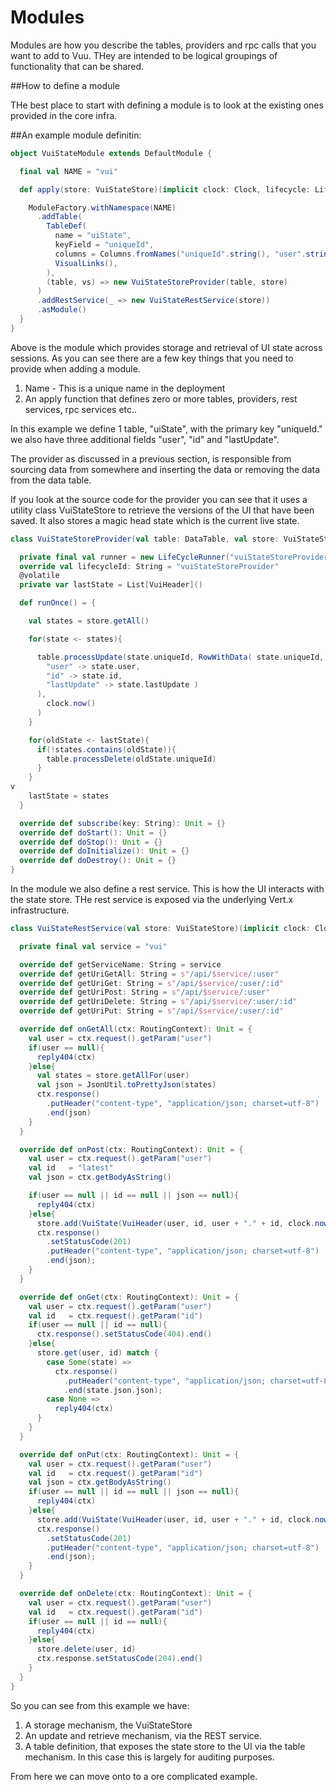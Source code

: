 # Modules

Modules are how you describe the tables, providers and rpc calls that you want to add to Vuu. THey are intended to be logical groupings of functionality that can be shared. 

##How to define a module

THe best place to start with defining a module is to look at the existing ones provided in the core infra. 

##An example module definitin:

```scala
object VuiStateModule extends DefaultModule {

  final val NAME = "vui"

  def apply(store: VuiStateStore)(implicit clock: Clock, lifecycle: LifecycleContainer): ViewServerModule = {

    ModuleFactory.withNamespace(NAME)
      .addTable(
        TableDef(
          name = "uiState",
          keyField = "uniqueId",
          columns = Columns.fromNames("uniqueId".string(), "user".string(), "id".string(), "lastUpdate".long()),
          VisualLinks(),
        ),
        (table, vs) => new VuiStateStoreProvider(table, store)
      )
      .addRestService(_ => new VuiStateRestService(store))
      .asModule()
  }
}
```

Above is the module which provides storage and retrieval of UI state across sessions. As you can see there are a few key things that you need to provide when adding a module. 

1. Name - This is a unique name in the deployment
2. An apply function that defines zero or more tables, providers, rest services, rpc services etc..

In this example we define 1 table, "uiState", with the primary key "uniqueId." we also have three additional fields "user", "id" and "lastUpdate". 

The provider as discussed in a previous section, is responsible from sourcing data from somewhere and inserting the data or removing the data from the data table. 

If you look at the source code for the provider you can see that it uses a utility class VuiStateStore to retrieve the versions of the UI that have been saved. It also stores a magic
head state which is the current live state. 

```scala
class VuiStateStoreProvider(val table: DataTable, val store: VuiStateStore)(implicit clock: Clock, lifecycleContainer: LifecycleContainer) extends Provider {

  private final val runner = new LifeCycleRunner("vuiStateStoreProviderRunner", () => runOnce(), minCycleTime = 10)
  override val lifecycleId: String = "vuiStateStoreProvider"
  @volatile
  private var lastState = List[VuiHeader]()

  def runOnce() = {

    val states = store.getAll()

    for(state <- states){

      table.processUpdate(state.uniqueId, RowWithData( state.uniqueId, Map("uniqueId" ->  state.uniqueId,
        "user" -> state.user,
        "id" -> state.id,
        "lastUpdate" -> state.lastUpdate )
      ),
        clock.now()
      )
    }

    for(oldState <- lastState){
      if(!states.contains(oldState)){
        table.processDelete(oldState.uniqueId)
      }
    }
v
    lastState = states
  }

  override def subscribe(key: String): Unit = {}
  override def doStart(): Unit = {}
  override def doStop(): Unit = {}
  override def doInitialize(): Unit = {}
  override def doDestroy(): Unit = {}
}
```

In the module we also define a rest service. This is how the UI interacts with the state store. THe rest service is exposed via the underlying Vert.x
infrastructure. 

```scala
class VuiStateRestService(val store: VuiStateStore)(implicit clock: Clock) extends RestService {

  private final val service = "vui"

  override def getServiceName: String = service
  override def getUriGetAll: String = s"/api/$service/:user"
  override def getUriGet: String = s"/api/$service/:user/:id"
  override def getUriPost: String = s"/api/$service/:user"
  override def getUriDelete: String = s"/api/$service/:user/:id"
  override def getUriPut: String = s"/api/$service/:user/:id"

  override def onGetAll(ctx: RoutingContext): Unit = {
    val user = ctx.request().getParam("user")
    if(user == null){
      reply404(ctx)
    }else{
      val states = store.getAllFor(user)
      val json = JsonUtil.toPrettyJson(states)
      ctx.response()
        .putHeader("content-type", "application/json; charset=utf-8")
        .end(json)
    }
  }

  override def onPost(ctx: RoutingContext): Unit = {
    val user = ctx.request().getParam("user")
    val id   = "latest"
    val json = ctx.getBodyAsString()

    if(user == null || id == null || json == null){
      reply404(ctx)
    }else{
      store.add(VuiState(VuiHeader(user, id, user + "." + id, clock.now()), VuiJsonState(json)))
      ctx.response()
        .setStatusCode(201)
        .putHeader("content-type", "application/json; charset=utf-8")
        .end(json);
    }
  }

  override def onGet(ctx: RoutingContext): Unit = {
    val user = ctx.request().getParam("user")
    val id   = ctx.request().getParam("id")
    if(user == null || id == null){
      ctx.response().setStatusCode(404).end()
    }else{
      store.get(user, id) match {
        case Some(state) =>
          ctx.response()
            .putHeader("content-type", "application/json; charset=utf-8")
            .end(state.json.json);
        case None =>
          reply404(ctx)
      }
    }
  }

  override def onPut(ctx: RoutingContext): Unit = {
    val user = ctx.request().getParam("user")
    val id   = ctx.request().getParam("id")
    val json = ctx.getBodyAsString()
    if(user == null || id == null || json == null){
      reply404(ctx)
    }else{
      store.add(VuiState(VuiHeader(user, id, user + "." + id, clock.now()), VuiJsonState(json)))
      ctx.response()
        .setStatusCode(201)
        .putHeader("content-type", "application/json; charset=utf-8")
        .end(json);
    }
  }

  override def onDelete(ctx: RoutingContext): Unit = {
    val user = ctx.request().getParam("user")
    val id   = ctx.request().getParam("id")
    if(user == null || id == null){
      reply404(ctx)
    }else{
      store.delete(user, id)
      ctx.response.setStatusCode(204).end()
    }
  }
}


```

So you can see from this example we have:

1. A storage mechanism, the VuiStateStore
2. An update and retrieve mechanism, via the REST service. 
3. A table definition, that exposes the state store to the UI via the table mechanism. In this case this is largely for auditing purposes. 

From here we can move onto to a ore complicated example. 